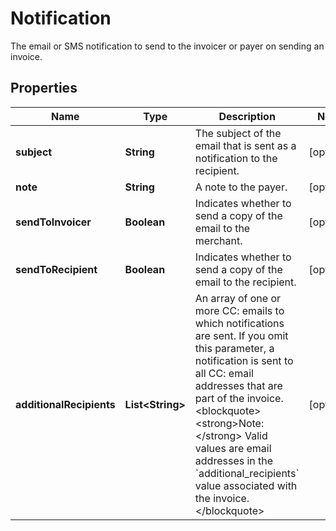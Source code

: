

# Notification

The email or SMS notification to send to the invoicer or payer on sending an invoice.

## Properties

| Name | Type | Description | Notes |
|------------ | ------------- | ------------- | -------------|
|**subject** | **String** | The subject of the email that is sent as a notification to the recipient. |  [optional] |
|**note** | **String** | A note to the payer. |  [optional] |
|**sendToInvoicer** | **Boolean** | Indicates whether to send a copy of the email to the merchant. |  [optional] |
|**sendToRecipient** | **Boolean** | Indicates whether to send a copy of the email to the recipient. |  [optional] |
|**additionalRecipients** | **List&lt;String&gt;** | An array of one or more CC: emails to which notifications are sent. If you omit this parameter, a notification is sent to all CC: email addresses that are part of the invoice.&lt;blockquote&gt;&lt;strong&gt;Note:&lt;/strong&gt; Valid values are email addresses in the &#x60;additional_recipients&#x60; value associated with the invoice.&lt;/blockquote&gt; |  [optional] |



